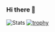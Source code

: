 ### Hi there 👋

![Stats](https://github-readme-stats.vercel.app/api?username=HNTQ&show_icons=true&count_private=true&hide=stars&include_all_commits=true&show_icons=true&layout=compact&theme=graywhite)
[![trophy](https://github-profile-trophy.vercel.app/?username=HNTQ&theme=onedark)](https://github.com/ryo-ma/github-profile-trophy)
